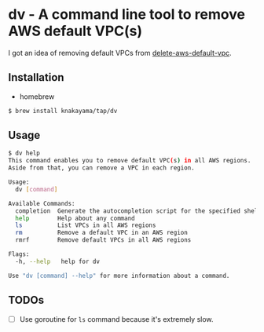 # dv - A command line tool to remove AWS default VPC(s)

I got an idea of removing default VPCs from [delete-aws-default-vpc](https://github.com/davidobrien1985/delete-aws-default-vpc).

## Installation

- homebrew

```bash
$ brew install knakayama/tap/dv
```

## Usage

```bash
$ dv help
This command enables you to remove default VPC(s) in all AWS regions.
Aside from that, you can remove a VPC in each region.

Usage:
  dv [command]

Available Commands:
  completion  Generate the autocompletion script for the specified shell
  help        Help about any command
  ls          List VPCs in all AWS regions
  rm          Remove a default VPC in an AWS region
  rmrf        Remove default VPCs in all AWS regions

Flags:
  -h, --help   help for dv

Use "dv [command] --help" for more information about a command.
```

## TODOs

- [ ] Use goroutine for `ls` command because it's extremely slow.
